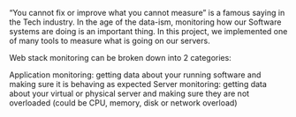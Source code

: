 “You cannot fix or improve what you cannot measure” is a famous saying in the Tech industry. In the age of the data-ism, monitoring how our Software systems are 
doing is an important thing. In this project, we implemented one of many tools to measure what is going on our servers.

Web stack monitoring can be broken down into 2 categories:

Application monitoring: getting data about your running software and making sure it is behaving as expected
Server monitoring: getting data about your virtual or physical server and making sure they are not overloaded (could be CPU, memory, disk or network overload)
